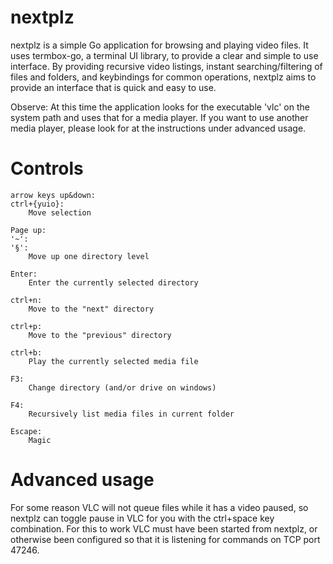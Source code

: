 nextplz
=======

nextplz is a simple Go application for browsing and playing video files. It uses termbox-go, a terminal UI library, to provide a clear and simple to use interface. By providing recursive video listings, instant searching/filtering of files and folders, and keybindings for common operations, nextplz aims to provide an interface that is quick and easy to use.

Observe: At this time the application looks for the executable 'vlc' on the system path and uses that for a media player. If you want to use another media player, please look for at the instructions under advanced usage.

Controls
========

	arrow keys up&down:
	ctrl+{yuio}:
		Move selection

	Page up:
	'~':
	'§':
		Move up one directory level

	Enter:
		Enter the currently selected directory

	ctrl+n:
		Move to the "next" directory

	ctrl+p:
		Move to the "previous" directory
	
	ctrl+b:
		Play the currently selected media file

	F3:
		Change directory (and/or drive on windows)

	F4:
		Recursively list media files in current folder

	Escape:
		Magic


Advanced usage
==============
For some reason VLC will not queue files while it has a video paused, so nextplz can toggle pause in VLC for you with the ctrl+space key combination. For this to work VLC must have been started from nextplz, or otherwise been configured so that it is listening for commands on TCP port 47246.